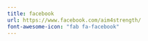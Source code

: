 ```yaml
---
title: facebook
url: https://www.facebook.com/aim4strength/
font-awesome-icon: "fab fa-facebook"
---
```

